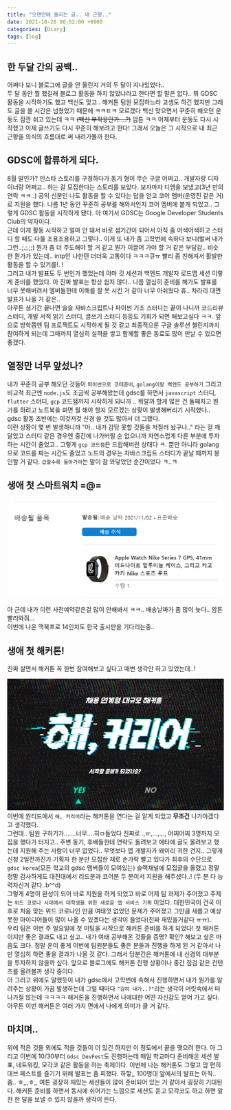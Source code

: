 ```yaml
---
title: "오랜만에 올리는 글.. 내 근황.."
date: 2021-10-28 00:52:00 +0900
categories: [Diary]
tags: [log]
---
```


## 한 두달 간의 공백..

어쩌다 보니 블로그에 글을 안 올린지 거의 두 달이 지나있었다..  
두 달 동안 뭘 했길래 블로그 활동을 하지 않았냐라고 한다면 할 말은 없다.. 뭐 GDSC 활동을 시작하기도 했고 백신도 맞고.. 해커톤 팀원 모집하느라 고생도 하긴 했지만 그래도 글을 쓸 시간은 넘쳤었기 때문에 ㅋㅋㅌㅋ 모르겠다 백신 맞으면서 꾸준히 해오던 운동도 잠깐 쉬고 있는데 ㅋㅋ ~~(백신 부작용인가....?)~~ 암튼 ㅋㅋ  어제부터 운동도 다시 시작했고 이제 글쓰기도 다시 꾸준히 해보려고 한다! 그래서 오늘은 그 시작으로 내 최근 근황을 의식의 흐름대로 써 내려가볼까 한다.

## GDSC에 합류하게 되다.

8월 말인가? 인스타 스토리를 구경하다가 동기 형이 무슨 구글 어쩌고.. 개발자랑 디자이너랑 어쩌고.. 하는 걸 모집한다는 스토리를 보았다. 보자마자 디엠을 보냈고(3년 만의 연락 ㅋㅋ..) 공익 신분인 나도 활동을 할 수 있다는 답을 얻고 코어 멤버(운영진 같은 거)로 지원을 했다. 나름 1년 동안 꾸준히 공부를 해와서인지 코어 멤버에 붙게 되었고.. 그렇게 GDSC 활동을 시작하게 됐다. 아 여기서 GDSC는 Google Developer Students Club의 약자이다.  
근데 이게 활동 시작하고 얼마 안 돼서 바로 셤기간이 되어서 아직 좀 어색어색하고 스터디 할 때도 다들 조용조용하고 그렇다.. 이게 또 내가 좀 고학번에 속하다 보니(벌써 내가 그런..;.;.;;) 뭔가 좀 더 주도해야 할 거 같고 뭔가 이끌어 가야 할 거 같은 부담감.. 비슷한 뭔가가 있는데.. intp인 나한텐 더더욱 고통이다 ㅋㅋㅋ큐ㅠ 빨리 좀 친해져서 활발한 활동을 할 수 있기를!. !  
그러고 내가 발표도 두 번인가 했었는데 아마 깃 세션과 백엔드 개발자 로드맵 세션 이렇게 준비를 했었다. 아 진짜 발표는 항상 쉽지 않다.. 나름 열심히 준비를 해가도 발표를 너무 못해버려서 멤버들한테 이해를 잘 못 시킨 거 같아 너무 아쉬웠다 휴.. 차라리 대면 발표가 나을 거 같은..  
아무튼 셤기간 끝나면 슬슬 자바스크립트나 파이썬 기초 스터디는 끝이 나니까 코드리뷰 스터디, 개발 서적 읽기 스터디, 글쓰기 스터디 등등도 기회가 되면 해보고싶다 ㅋㅋ. 앞으로 방학쯤엔 팀 프로젝트도 시작하게 될 것 같고 최종적으론 구글 솔루션 챌린지까지 참여하게 되는데 그때까지 열심히 실력을 쌓고 함께할 좋은 동료도 많이 만날 수 있으면 좋겠다.

## 열정만 너무 앞섰나?

내가 꾸준히 공부 해오던 것들이 `파이썬으로 코테준비`, `golang이랑 백엔드 공부하기` 그리고 비교적 최근엔 `node.js`도 조금씩 공부해왔는데 gdsc를 하면서 `javascript` 스터디, `flutter` 스터디, `gcp` 코드잼까지 시작하게 되니까 .. 뭐랄까 할게 많은 건 둘째치고 뭔가를 하려고 노트북을 펴면 뭘 해야 할지 모르겠는 상황이 발생해버리기 시작했다.. gdsc 활동 초반에는 이것저것 신경 쓸 것도 많아서 더 그랬다.  
이런 상황이 몇 번 발생하니까 "아.. 내가 감당 못할 것들을 저질러 놨구나.." 라는 걸 깨달았고 스터디 같은 경우엔 중간에 나가버릴 순 없으니까 자연스럽게 다른 부분에 투자하는 시간이 줄었고.. 그렇게 `gcp 코드잼`은 드랍해버린 상태다 ㅋ. 뿐만 아니라 golang으로 코드를 짜는 시간도 줄었고 노드의 경우는 자바스크립트 스터디가 끝날 때까지 봉인할 거 같다. `급할수록 돌아가라`는 말이 참 와닿았던 순간이었다 ㅋ..ㅋ

## 생애 첫 스마트워치 =@=
![apple-watch](https://github.com/j1mmyson/j1mmyson.github.io/blob/main/assets/img/posts/diary/2021-10-28/appleWatch.PNG?raw=true)

아 근데 내가 이런 사전예약같은걸 많이 안해봐서 ㅋㅋ.. 배송날짜가 좀 많이 늦다.. 암튼 빨리와줘...  
이번에 나온 맥북프로 14인치도 한국 출시만을 기다리는중..



## 생애 첫 해커톤!

진짜 살면서 해커톤 꼭 한번 참여해보고 싶다고 매번 생각만 하고 있었는데..!  

![hackareer](https://github.com/j1mmyson/j1mmyson.github.io/blob/main/assets/img/posts/diary/2021-10-28/hacka.PNG?raw=true)이번에 원티드에서 `해, 커리어`라는 해커톤을 연다는 걸 알게 되었고 **무조건** 나가야겠다고 생각했다.  
그런데.. 팀원 구하기가.......너무....히ㅁ들었다 진짜로 .,ㅠ,...,.,., 어찌어찌 3명까지 모집을 했다가 터지고.. 주변 동기, 후배들한테 연락도 돌려보고 에타에 글도 올려보고 했는데 지원해 주는 사람이 너무 없었다.. 무엇보다 앱 개발자가 왜이리 귀한 건지.. 그렇게 신청 2일전까진가 기획자 한 분만 모집한 채로 손가락 빨고 있다가 최후의 수단으로 `gdsc korea`(모든 학교의 gdsc 멤버들이 모여있는) 슬랙채널에 모집글을 올렸고  정말정말 감사하게도 대진대에서 리드분과 코어분 두 분이서 지원을 해주셨다..! (두 분 다 능력자신거 같다..b^^d)   
그렇게 4명이 완성이 되어 바로 지원을 하게 되었고 바로 어제 팀 과제가 주어졌고 주제는 `위드 코로나 시대에서 대학생을 위한 새로운 앱 서비스 기획` 이었다. 대한민국이 건국 이후로 처음 맞는 위드 코로나인 만큼 여태껏 없었던 문제가 주어졌고 그만큼 새롭고 예상못한 아이디어들이 많이 나올 수 있겠다는 생각이 들었다(진짜 재밌을거같다 ㅠㅠ).  
우리 팀은 이번 주 일요일에 첫 미팅을 시작으로 해커톤 준비를 하게 되었다! 첫 해커톤이지만 좋은 결과도 내고 싶고.. 내가 여태 공부해온 것들을 증명? 확인? 해보고 싶은 마음도 크다. 정말 운이 좋게 이번에 팀원분들도 좋은 분들과 진행을 하게 된 거 같아서 나만 열심히 하면 좋을 결과가 나올 것 같다. 그래서 당분간은 해커톤에 내 신경의 대부분을 투자하지 않을까 싶다. 앞으로 블로그에도 해커톤 진행 상황이나 중간 점검 같은 컨텐츠를 올려볼까 생각 중이다.  
아 그러고 위에도 말했듯이 내가 gdsc에서 고학번에 속해서 진행하면서 내가 뭔가를 알려주는 상황이 가끔 발생하는데 그럴 때마다 `"감히 내가..?"`라는 생각이 머릿속에서 떠나가질 않는데 ㅋㅋㅋㅋ 해커톤을 진행하면서 나에대한 어떤 자신감도 얻어 가고 싶다. 아무튼 이번 해커톤은 여러 가지 면에서 나에게 의미가 클 거 같다. 

## 마치며..

위에 적은 것들 외에도 적을 것들이 더 있긴 하지만 이 정도에서 끝을 맺으려 한다. 아 그리고 이번에 10/30부터 `Gdsc DevFest`도 진행하는데 매일 학교마다 준비해온 세션 발표, 네트워킹, 모각코 같은 활동을 하는 축제이다. 이번에 나는 해커톤도 그렇고 맘 편히 데브 페스트를 즐기기 위해 발표는 좀 피했다. 하핳,, 100명대 앞에서의 발표는 아직.. 좀.. ㅎ,,,ㅎ,, 여튼 굉장히 재밌는 세션들이 많이 준비되어 있는 거 같아서 굉장히 기대된다. 해커톤 준비를 하면서 동시에 쉬어가는 느낌으로 세션도 듣고 모각코도 하고 하면 알찬 한 달을 보낼 수 있지 않을까 생각이 든다. 